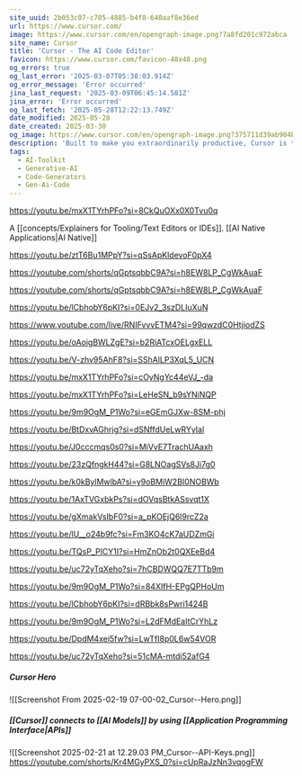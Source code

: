 ```yaml
---
site_uuid: 2b053c07-c705-4885-b4f8-640aaf8e36ed
url: https://www.cursor.com/
image: https://www.cursor.com/en/opengraph-image.png?7a8fd201c972abca
site_name: Cursor
title: 'Cursor - The AI Code Editor'
favicon: https://www.cursor.com/favicon-48x48.png
og_errors: true
og_last_error: '2025-03-07T05:38:03.914Z'
og_error_message: 'Error occurred'
jina_last_request: '2025-03-09T06:45:14.581Z'
jina_error: 'Error occurred'
og_last_fetch: '2025-05-28T12:22:13.749Z'
date_modified: 2025-05-28
date_created: 2025-03-30
og_image: https://www.cursor.com/en/opengraph-image.png?375711d39ab904b7
description: 'Built to make you extraordinarily productive, Cursor is the best way to code with AI.'
tags:
  - AI-Toolkit
  - Generative-AI
  - Code-Generators
  - Gen-Ai-Code
---
```


https://youtu.be/mxX1TYrhPFo?si=8CkQuOXx0X0Tvu0q

A [[concepts/Explainers for Tooling/Text Editors or IDEs]].  [[AI Native Applications|AI Native]]

https://youtu.be/ztT6Bu1MPpY?si=qSsApKldevoF0pX4

https://youtube.com/shorts/qGptsqbbC9A?si=h8EW8LP_CgWkAuaF

https://youtube.com/shorts/qGptsqbbC9A?si=h8EW8LP_CgWkAuaF

https://youtu.be/lCbhobY6pKI?si=0EJv2_3szDLIuXuN

https://www.youtube.com/live/RNIFvvvETM4?si=99qwzdC0HtjiodZS

https://youtu.be/oAoigBWLZgE?si=b2RiATcxOELgxELL

https://youtu.be/V-zhv95AhF8?si=SShAlLP3XqL5_UCN

https://youtu.be/mxX1TYrhPFo?si=cOyNgYc44eVJ_-da

https://youtu.be/mxX1TYrhPFo?si=LeHeSN_b9sYNiNQP

https://youtu.be/9m9OgM_P1Wo?si=eGEmGJXw-8SM-phj

https://youtu.be/BtDxvAGhrjg?si=dSNffdUeLwRYyIal

https://youtu.be/J0cccmqs0s0?si=MiVvE7TrachUAaxh

https://youtu.be/23zQfngkH44?si=G8LNOagSVs8Ji7g0

https://youtu.be/k0kBylMwlbA?si=y9oBMiW2BI0NOBWb

https://youtu.be/1AxTVGxbkPs?si=dOVqsBtkASsvqt1X

https://youtu.be/gXmakVsIbF0?si=a_pKOEjQ6l9rcZ2a

https://youtu.be/lU__o24b9fc?si=Fm3KO4cK7aUDZmGi

https://youtu.be/TQsP_PlCY1I?si=HmZnOb2t0QXEeBd4

https://youtu.be/uc72yTqXeho?si=7hCBDWQQ7E7TTb9m

https://youtu.be/9m9OgM_P1Wo?si=84XIfH-EPgQPHoUm

https://youtu.be/lCbhobY6pKI?si=dRBbk8sPwri1424B

https://youtu.be/9m9OgM_P1Wo?si=L2dFMdEaItCrYhLz

https://youtu.be/DpdM4xei5fw?si=LwTfI8p0L6w54VOR

https://youtu.be/uc72yTqXeho?si=51cMA-mtdi52afG4
##### Cursor Hero
![[Screenshot From 2025-02-19 07-00-02_Cursor--Hero.png]]

##### [[Cursor]] connects to [[AI Models]] by using [[Application Programming Interface|APIs]]
![[Screenshot 2025-02-21 at 12.29.03 PM_Cursor--API-Keys.png]]
https://youtube.com/shorts/Kr4MGyPXS_0?si=cUpRaJzNn3vqogFW

